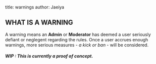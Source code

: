 title: warnings
author: Jaeiya

## WHAT IS A WARNING
A warning means an **Admin** or **Moderator** has deemed a user seriously defiant or neglegent regarding the rules. Once a user accrues enough warnings, more serious measures - _a kick or ban_ - will be considered.

##### WIP : This is currently a proof of concept.